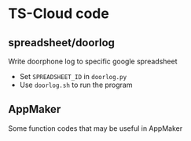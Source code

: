 # TS-Cloud code

## spreadsheet/doorlog
Write doorphone log to specific google spreadsheet  
- Set `SPREADSHEET_ID` in `doorlog.py`  
- Use `doorlog.sh` to run the program

## AppMaker
Some function codes that may be useful in AppMaker